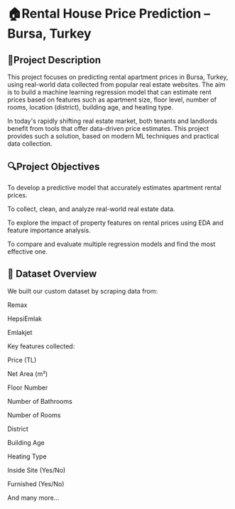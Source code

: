 # 🏠Rental House Price Prediction – Bursa, Turkey
## 📌Project Description
This project focuses on predicting rental apartment prices in Bursa, Turkey, using real-world data collected from popular real estate websites. The aim is to build a machine learning regression model that can estimate rent prices based on features such as apartment size, floor level, number of rooms, location (district), building age, and heating type.

In today's rapidly shifting real estate market, both tenants and landlords benefit from tools that offer data-driven price estimates. This project provides such a solution, based on modern ML techniques and practical data collection.

## 🔍Project Objectives
To develop a predictive model that accurately estimates apartment rental prices.

To collect, clean, and analyze real-world real estate data.

To explore the impact of property features on rental prices using EDA and feature importance analysis.

To compare and evaluate multiple regression models and find the most effective one.

## 📁 Dataset Overview
We built our custom dataset by scraping data from:

Remax

HepsiEmlak

Emlakjet

Key features collected:

Price (TL)

Net Area (m²)

Floor Number

Number of Bathrooms

Number of Rooms

District

Building Age

Heating Type

Inside Site (Yes/No)

Furnished (Yes/No)

And many more...
